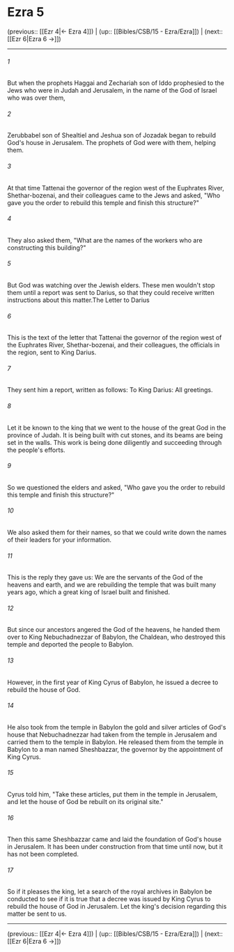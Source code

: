 # Ezra 5

(previous:: [[Ezr 4|← Ezra 4]]) | (up:: [[Bibles/CSB/15 - Ezra/Ezra]]) | (next:: [[Ezr 6|Ezra 6 →]])

***


###### 1 
But when the prophets Haggai and Zechariah son of Iddo prophesied to the Jews who were in Judah and Jerusalem, in the name of the God of Israel who was over them, 

###### 2 
Zerubbabel son of Shealtiel and Jeshua son of Jozadak began to rebuild God's house in Jerusalem. The prophets of God were with them, helping them. 

###### 3 
At that time Tattenai the governor of the region west of the Euphrates River, Shethar-bozenai, and their colleagues came to the Jews and asked, "Who gave you the order to rebuild this temple and finish this structure?" 

###### 4 
They also asked them, "What are the names of the workers who are constructing this building?" 

###### 5 
But God was watching over the Jewish elders. These men wouldn't stop them until a report was sent to Darius, so that they could receive written instructions about this matter.The Letter to Darius 

###### 6 
This is the text of the letter that Tattenai the governor of the region west of the Euphrates River, Shethar-bozenai, and their colleagues, the officials in the region, sent to King Darius. 

###### 7 
They sent him a report, written as follows: To King Darius: All greetings. 

###### 8 
Let it be known to the king that we went to the house of the great God in the province of Judah. It is being built with cut stones, and its beams are being set in the walls. This work is being done diligently and succeeding through the people's efforts. 

###### 9 
So we questioned the elders and asked, "Who gave you the order to rebuild this temple and finish this structure?" 

###### 10 
We also asked them for their names, so that we could write down the names of their leaders for your information. 

###### 11 
This is the reply they gave us: We are the servants of the God of the heavens and earth, and we are rebuilding the temple that was built many years ago, which a great king of Israel built and finished. 

###### 12 
But since our ancestors angered the God of the heavens, he handed them over to King Nebuchadnezzar of Babylon, the Chaldean, who destroyed this temple and deported the people to Babylon. 

###### 13 
However, in the first year of King Cyrus of Babylon, he issued a decree to rebuild the house of God. 

###### 14 
He also took from the temple in Babylon the gold and silver articles of God's house that Nebuchadnezzar had taken from the temple in Jerusalem and carried them to the temple in Babylon. He released them from the temple in Babylon to a man named Sheshbazzar, the governor by the appointment of King Cyrus. 

###### 15 
Cyrus told him, "Take these articles, put them in the temple in Jerusalem, and let the house of God be rebuilt on its original site." 

###### 16 
Then this same Sheshbazzar came and laid the foundation of God's house in Jerusalem. It has been under construction from that time until now, but it has not been completed. 

###### 17 
So if it pleases the king, let a search of the royal archives in Babylon be conducted to see if it is true that a decree was issued by King Cyrus to rebuild the house of God in Jerusalem. Let the king's decision regarding this matter be sent to us.

***

(previous:: [[Ezr 4|← Ezra 4]]) | (up:: [[Bibles/CSB/15 - Ezra/Ezra]]) | (next:: [[Ezr 6|Ezra 6 →]])
